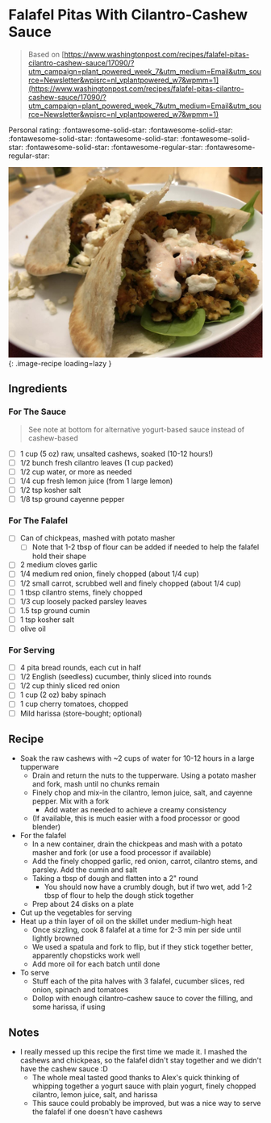 <!-- Do not modify sections with "AUTO-*". They are updated by make.py -->

# Falafel Pitas With Cilantro-Cashew Sauce

> Based on [https://www.washingtonpost.com/recipes/falafel-pitas-cilantro-cashew-sauce/17090/?utm_campaign=plant_powered_week_7&utm_medium=Email&utm_source=Newsletter&wpisrc=nl_vplantpowered_w7&wpmm=1](https://www.washingtonpost.com/recipes/falafel-pitas-cilantro-cashew-sauce/17090/?utm_campaign=plant_powered_week_7&utm_medium=Email&utm_source=Newsletter&wpisrc=nl_vplantpowered_w7&wpmm=1)

<!-- rating=3; (User can specify rating on scale of 1-5) -->
<!-- AUTO-UserRating -->
Personal rating: :fontawesome-solid-star: :fontawesome-solid-star: :fontawesome-solid-star: :fontawesome-solid-star: :fontawesome-solid-star: :fontawesome-solid-star: :fontawesome-regular-star: :fontawesome-regular-star:
<!-- /AUTO-UserRating -->

<!-- name_image=falafel_pitas_with_cilantro_cashew_sauce.jpeg; (User can specify image name) -->
<!-- AUTO-Image -->
![falafel_pitas_with_cilantro_cashew_sauce.jpeg](./falafel_pitas_with_cilantro_cashew_sauce.jpeg){: .image-recipe loading=lazy }
<!-- /AUTO-Image -->

## Ingredients

### For The Sauce

> See note at bottom for alternative yogurt-based sauce instead of cashew-based

* [ ] 1 cup (5 oz) raw, unsalted cashews, soaked (10-12 hours!)
* [ ] 1/2 bunch fresh cilantro leaves (1 cup packed)
* [ ] 1/2 cup water, or more as needed
* [ ] 1/4 cup fresh lemon juice (from 1 large lemon)
* [ ] 1/2 tsp kosher salt
* [ ] 1/8 tsp ground cayenne pepper

### For The Falafel

* [ ] Can of chickpeas, mashed with potato masher
    * [ ] Note that 1-2 tbsp of flour can be added if needed to help the falafel hold their shape
* [ ] 2 medium cloves garlic
* [ ] 1/4 medium red onion, finely chopped (about 1/4 cup)
* [ ] 1/2 small carrot, scrubbed well and finely chopped (about 1/4 cup)
* [ ] 1 tbsp cilantro stems, finely chopped
* [ ] 1/3 cup loosely packed parsley leaves
* [ ] 1.5 tsp ground cumin
* [ ] 1 tsp kosher salt
* [ ] olive oil

### For Serving

* [ ] 4 pita bread rounds, each cut in half
* [ ] 1/2 English (seedless) cucumber, thinly sliced into rounds
* [ ] 1/2 cup thinly sliced red onion
* [ ] 1 cup (2 oz) baby spinach
* [ ] 1 cup cherry tomatoes, chopped
* [ ] Mild harissa (store-bought; optional)

## Recipe

* Soak the raw cashews with ~2 cups of water for 10-12 hours in a large tupperware
    * Drain and return the nuts to the tupperware. Using a potato masher and fork, mash until no chunks remain
    * Finely chop and mix-in the cilantro, lemon juice, salt, and cayenne pepper. Mix with a fork
        * Add water as needed to achieve a creamy consistency
    * (If available, this is much easier with a food processor or good blender)
* For the falafel
    * In a new container, drain the chickpeas and mash with a potato masher and fork (or use a food processor if available)
    * Add the finely chopped garlic, red onion, carrot, cilantro stems, and parsley. Add the cumin and salt
    * Taking a tbsp of dough and flatten into a 2" round
        * You should now have a crumbly dough, but if two wet, add 1-2 tbsp of flour to help the dough stick together
    * Prep about 24 disks on a plate
* Cut up the vegetables for serving
* Heat up a thin layer of oil on the skillet under medium-high heat
    * Once sizzling, cook 8 falafel at a time for 2-3 min per side until lightly browned
    * We used a spatula and fork to flip, but if they stick together better, apparently chopsticks work well
    * Add more oil for each batch until done
* To serve
    * Stuff each of the pita halves with 3 falafel, cucumber slices, red onion, spinach and tomatoes
    * Dollop with enough cilantro-cashew sauce to cover the filling, and some harissa, if using

## Notes

* I really messed up this recipe the first time we made it. I mashed the cashews and chickpeas, so the falafel didn't stay together and we didn't have the cashew sauce :D
    * The whole meal tasted good thanks to Alex's quick thinking of whipping together a yogurt sauce with plain yogurt, finely chopped cilantro, lemon juice, salt, and harissa
    * This sauce could probably be improved, but was a nice way to serve the falafel if one doesn't have cashews
